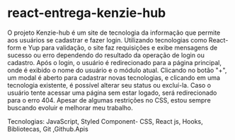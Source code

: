 # react-entrega-kenzie-hub
O projeto Kenzie-hub é um site de tecnologia da informação que permite aos usuários se cadastrar
e fazer login. Utilizando tecnologias como React-form e Yup para validação, o site faz requisições e
exibe mensagens de sucesso ou erro dependendo do resultado da operação de login ou cadastro.
Após o login, o usuário é redirecionado para a página principal, onde é exibido o nome do usuário e
o módulo atual. Clicando no botão "+", um modal é aberto para cadastrar novas tecnologias, e
clicando em uma tecnologia existente, é possível alterar seu status ou excluí-la. Caso o usuário tente
acessar uma página sem estar logado, será redirecionado para o erro 404. Apesar de algumas
restrições no CSS, estou sempre buscando evoluir e melhorar meu trabalho.

Tecnologias:
JavaScript, Styled Component- CSS, React js, Hooks, Bibliotecas, Git ,Github.Apis
